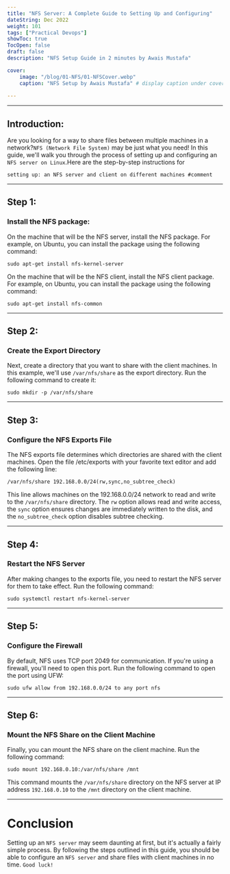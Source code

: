 ```yaml
---
title: "NFS Server: A Complete Guide to Setting Up and Configuring"
dateString: Dec 2022
weight: 101
tags: ["Practical Devops"]
showToc: true
TocOpen: false
draft: false
description: "NFS Setup Guide in 2 minutes by Awais Mustafa"

cover:
    image: "/blog/01-NFS/01-NFSCover.webp" 
    caption: "NFS Setup by Awais Mustafa" # display caption under cover
    
---
```

  
____________________________________________________________________________________________________________   
    
    
## Introduction: 
Are you looking for a way to share files between multiple machines in a network?`NFS (Network File System)` may be just what you need! In this guide, we'll walk  you through the process of setting up and configuring an `NFS server on Linux`.Here are the step-by-step instructions for 
 
```    
setting up: an NFS server and client on different machines #comment
```

    
____________________________________________________________________________________________________________   
    
## Step 1: 
### Install the NFS package:

On the machine that will be the NFS server, install the NFS package. For example, on Ubuntu, you can install the package using the following command:

```
sudo apt-get install nfs-kernel-server
```
    
On the machine that will be the NFS client, install the NFS client package. For example, on Ubuntu, you can install the package using the following command:

```
sudo apt-get install nfs-common
```  
    
    
    
____________________________________________________________________________________________________________    
    
    
## Step 2: 
### Create the Export Directory
Next, create a directory that you want to share with the client machines. In this example, we'll use `/var/nfs/share` as the export directory. Run the following command to create it:


```
sudo mkdir -p /var/nfs/share
```   
    
____________________________________________________________________________________________________________   
    
    
## Step 3: 
### Configure the NFS Exports File
The NFS exports file determines which directories are shared with the client machines. Open the file /etc/exports with your favorite text editor and add the following line:



    /var/nfs/share 192.168.0.0/24(rw,sync,no_subtree_check)
This line allows machines on the 192.168.0.0/24 network to read and write to the `/var/nfs/share` directory. The `rw` option allows read and write access, the `sync` option ensures changes are immediately written to the disk, and the `no_subtree_check` option disables subtree checking.

____________________________________________________________________________________________________________       
    
    
## Step 4: 
### Restart the NFS Server
After making changes to the exports file, you need to restart the NFS server for them to take effect. Run the following command:


    sudo systemctl restart nfs-kernel-server
    
 ____________________________________________________________________________________________________________   
    
    
## Step 5: 
### Configure the Firewall
By default, NFS uses TCP port 2049 for communication. If you're using a firewall, you'll need to open this port. Run the following command to open the port using UFW:

```
sudo ufw allow from 192.168.0.0/24 to any port nfs
```
    
____________________________________________________________________________________________________________   
    
    
## Step 6: 
### Mount the NFS Share on the Client Machine
Finally, you can mount the NFS share on the client machine. Run the following command:


    sudo mount 192.168.0.10:/var/nfs/share /mnt
This command mounts the `/var/nfs/share` directory on the NFS server at IP address `192.168.0.10` to the `/mnt` directory on the client machine.

    
____________________________________________________________________________________________________________       
    
    
# Conclusion
Setting up an `NFS server` may seem daunting at first, but it's actually a fairly simple process. By following the steps outlined in this guide, you should be able to configure an `NFS server` and share files with client machines in no time. `Good luck!`   

    
    
